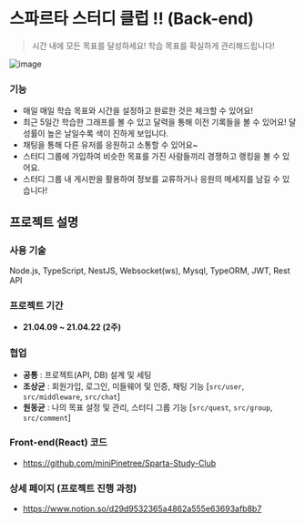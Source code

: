 # 스파르타 스터디 클럽 !! (Back-end)

>시간 내에 모든 목표를 달성하세요! 학습 목표를 확실하게 관리해드립니다!

![image](https://user-images.githubusercontent.com/58046372/115335738-c67caf00-a1d8-11eb-9561-ffb4c746a2e2.png)

### 기능
- 매일 매일 학습 목표와 시간을 설정하고 완료한 것은 체크할 수 있어요!
- 최근 5일간 학습한 그래프를 볼 수 있고 달력을 통해 이전 기록들을 볼 수 있어요! 달성률이 높은 날일수록 색이 진하게 보입니다.
- 채팅을 통해 다른 유저를 응원하고 소통할 수 있어요~
- 스터디 그룹에 가입하여 비슷한 목표를 가진 사람들끼리 경쟁하고 랭킹을 볼 수 있어요.
- 스터디 그룹 내 게시판을 활용하여 정보를 교류하거나 응원의 메세지를 남길 수 있습니다!

## 프로젝트 설명


### 사용 기술
Node.js, TypeScript, NestJS, Websocket(ws), Mysql, TypeORM, JWT, Rest API

### 프로젝트 기간
- **21.04.09 ~ 21.04.22 (2주)**

### 협업
- **공통** :  프로젝트(API, DB) 설계 및 세팅
- **조상균** : 회원가입, 로그인, 미들웨어 및 인증, 채팅 기능 [``src/user``, ``src/middleware``, ``src/chat``]
- **원동균** : 나의 목표 설정 및 관리, 스터디 그룹 기능 [``src/quest``, ``src/group``, ``src/comment``]

### Front-end(React) 코드
- https://github.com/miniPinetree/Sparta-Study-Club

### 상세 페이지 (프로젝트 진행 과정)
- https://www.notion.so/d29d9532365a4862a555e63693afb8b7

